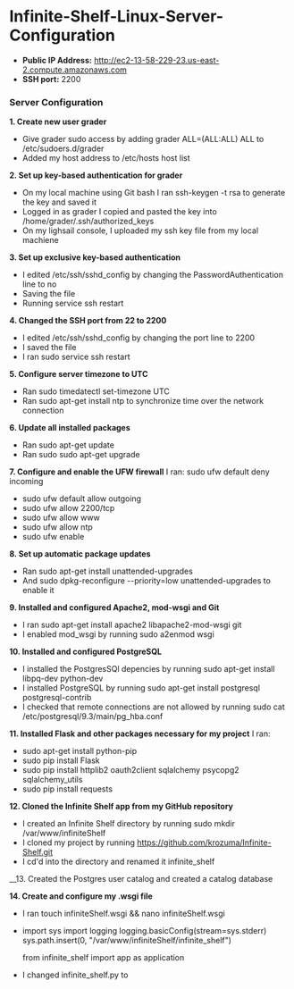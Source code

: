 # Infinite-Shelf-Linux-Server-Configuration

* __Public IP Address:__ http://ec2-13-58-229-23.us-east-2.compute.amazonaws.com
* __SSH port:__ 2200

### Server Configuration ###
__1. Create new user grader__
* Give grader sudo access by adding grader ALL=(ALL:ALL) ALL to /etc/sudoers.d/grader
* Added my host address to /etc/hosts host list

__2. Set up key-based authentication for grader__
* On my local machine using Git bash I ran ssh-keygen -t rsa to generate the key and saved it
* Logged in as grader I copied and pasted the key into /home/grader/.ssh/authorized_keys
* On my lighsail console, I uploaded my ssh key file from my local machiene

__3. Set up exclusive key-based authentication__
* I edited /etc/ssh/sshd_config by changing the PasswordAuthentication line to no
* Saving the file 
* Running service ssh restart

__4. Changed the SSH port from  22 to 2200__
* I edited /etc/ssh/sshd_config by changing the port line to 2200
* I saved the file
* I ran sudo service ssh restart

__5. Configure server timezone to UTC__
* Ran sudo timedatectl set-timezone UTC
* Ran sudo apt-get install ntp to synchronize time over the network connection

__6. Update all installed packages__
* Ran sudo apt-get update
* Ran sudo sudo apt-get upgrade

__7. Configure and enable the UFW firewall__
I ran:
sudo ufw default deny incoming
 * sudo ufw default allow outgoing
 * sudo ufw allow 2200/tcp
 * sudo ufw allow www
 * sudo ufw allow ntp
 * sudo ufw enable
 
__8. Set up automatic package updates__
* Ran sudo apt-get install unattended-upgrades
* And sudo dpkg-reconfigure --priority=low unattended-upgrades to enable it

__9. Installed and configured Apache2, mod-wsgi and Git__
* I ran sudo apt-get install apache2 libapache2-mod-wsgi git
* I enabled mod_wsgi by running sudo a2enmod wsgi

__10. Installed and configured PostgreSQL__
* I installed the PostgresSQl depencies by running sudo apt-get install libpq-dev python-dev
* I installed PostgreSQL by running sudo apt-get install postgresql postgresql-contrib
* I checked that remote connections are not allowed by running sudo cat /etc/postgresql/9.3/main/pg_hba.conf

__11. Installed Flask and other packages necessary for my project__
I ran:
* sudo apt-get install python-pip
* sudo pip install Flask
* sudo pip install httplib2 oauth2client sqlalchemy psycopg2 sqlalchemy_utils
* sudo pip install requests

__12. Cloned the Infinite Shelf app from my GitHub repository__
* I created an Infinite Shelf directory by running sudo mkdir /var/www/infiniteShelf
* I cloned my project by running https://github.com/krozuma/Infinite-Shelf.git
* I cd'd into the directory and renamed it infinite_shelf

__13. Created the Postgres user catalog and created a catalog database

__14. Create and configure my .wsgi file__
* I ran touch infiniteShelf.wsgi && nano infiniteShelf.wsgi
* import sys
  import logging
  logging.basicConfig(stream=sys.stderr)
  sys.path.insert(0, "/var/www/infiniteShelf/infinite_shelf")

  from infinite_shelf import app as application
  
 * I changed infinite_shelf.py to  
